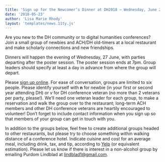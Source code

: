 ```yaml
---
title: 'Sign up for the Newcomer’s Dinner at DH2018 – Wednesday, June 27th'
date: '2018-05-23'
author: 'Lisa Marie Rhody'
layout: 'templates/news.11ty.js'
---
```

Are you new to the DH community or to digital humanities conferences? Join a small group of newbies and ACH/DH old-timers at a local restaurant and make scholarly connections and new friendships.

Dinners will happen the evening of Wednesday, 27 June, with parties departing after the poster session. The poster session ends at 7pm. Group leaders should specify at least a day in advance from where the group will depart.

Please [sign up online](http://bit.ly/ACH-New). For ease of conversation, groups are limited to six people. Please identify yourself with **n** for newbie (in your first or second year attending DH) or *v* for DH conference veteran (no more than 2 veterans per party, please!). We’ll need one veteran leader for each group, to make a reservation and walk the group over to the restaurant; long-term ACH members and other DH conference veterans are heartily encouraged to volunteer! Don’t forget to include contact information when you sign up so that members of your group can get in touch with you.

In addition to the groups below, feel free to create additional groups headed to other restaurants, but please try to choose something within walking distance of a conference hotel. Indicate cuisine and cost for an average meal, including drink, tax, and tip, according to [Yelp](http://www.yelp.com/search?find_desc=Restaurants&find_loc=Krupnicza+33,+33-332+Krak%C3%B3w,+Poland&start=0&attrs=RestaurantsGoodForGroups,GoodForMeal.dinner&open_time=3960) (or equivalent estimation). Please let us know if there is interest in a non-alcohol group by emailing Purdom Lindblad at [lindblad1@gmail.com](mailto:lindblad1@gmail.com).
